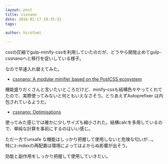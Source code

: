 ```yaml
---
layout: post
title: cssnano
date: 2016-02-17 19:35:52
tags:

author: hirofumi

---
```

cssの圧縮でgulp-minify-cssを利用していたのだが、どうやら開発止めてgulp-cssnanoへと移行を促いしている様子。

なので早速入れ替えてみた。

-   [cssnano: A modular minifier based on the PostCSS ecosystem](http://cssnano.co/)

機能盛りだくさんと言いたいところだけど、minify-cssも結構色々やってくれてたので、実際使ってみないと何ともいえなさそう。とりあえずAutoprefixer は内包されているようだ。

-   [cssnano: Optimisations](http://cssnano.co/optimisations/)

使ってみた感じでは確かに少しサイズも縮小された。結構calcを多用しているので、単純な計算を事前にするのはいい感じ。

ただ一方でunsafe な機能はしっかり把握して使用しないと危険な匂いが…。  
特にz-indexの再配置は環境によってはよからぬ影響が出そう。

効能と副作用をしっかり把握して使用していきたい。
